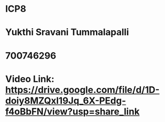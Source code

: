 # ICP8
# Yukthi Sravani Tummalapalli
# 700746296
# Video Link: https://drive.google.com/file/d/1D-doiy8MZQxl19Jq_6X-PEdg-f4oBbFN/view?usp=share_link
